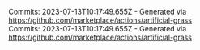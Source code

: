 Commits: 2023-07-13T10:17:49.655Z - Generated via https://github.com/marketplace/actions/artificial-grass
<br>
Commits: 2023-07-13T10:17:49.655Z - Generated via https://github.com/marketplace/actions/artificial-grass
<br>
